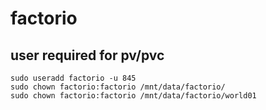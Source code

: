 # factorio

## user required for pv/pvc

```shell
sudo useradd factorio -u 845
sudo chown factorio:factorio /mnt/data/factorio/
sudo chown factorio:factorio /mnt/data/factorio/world01
```
